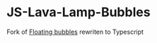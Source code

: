 # JS-Lava-Lamp-Bubbles

Fork of [Floating bubbles](https://codepen.io/creativehuit/pen/qBddLWw) rewriten to Typescript
